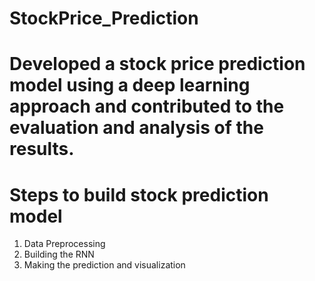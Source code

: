 # StockPrice_Prediction

# Developed a stock price prediction model using a deep learning approach and contributed to the evaluation and analysis of the results. 


# Steps to build stock prediction model
  1. Data Preprocessing
  2. Building the RNN
  3. Making the prediction and visualization

